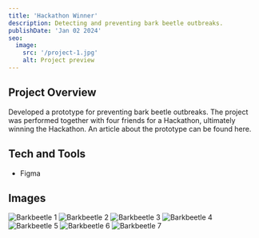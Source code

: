 ```yaml
---
title: 'Hackathon Winner'
description: Detecting and preventing bark beetle outbreaks.
publishDate: 'Jan 02 2024'
seo:
  image:
    src: '/project-1.jpg'
    alt: Project preview
---
```


<!--![Project preview](/project-1.jpg)-->

## Project Overview

Developed a prototype for preventing bark beetle outbreaks. The project was performed together with four friends for a Hackathon, ultimately winning the Hackathon. An article about the prototype can be found here.

## Tech and Tools

- Figma

## Images

![Barkbeetle 1](/astro-portfolio/barkbeetle-1.png)
![Barkbeetle 2](/astro-portfolio/barkbeetle-2.png)
![Barkbeetle 3](/astro-portfolio/barkbeetle-3.png)
![Barkbeetle 4](/astro-portfolio/barkbeetle-4.png)
![Barkbeetle 5](/astro-portfolio/barkbeetle-5.png)
![Barkbeetle 6](/astro-portfolio/barkbeetle-6.png)
![Barkbeetle 7](/astro-portfolio/barkbeetle-7.png)
